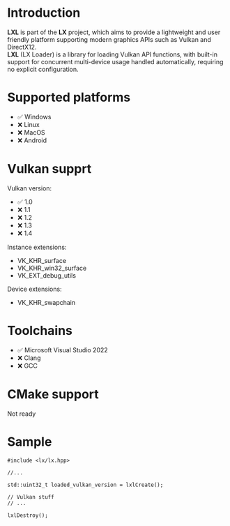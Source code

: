 ﻿# Introduction

**LXL** is part of the **LX** project, which aims to provide a lightweight and user friendly platform supporting modern graphics APIs such as Vulkan and DirectX12.\
**LXL** (LX Loader) is a library for loading Vulkan API functions, with built-in support for concurrent multi-device usage handled automatically, requiring no explicit configuration. 

# Supported platforms

* ✅  Windows
* ❌  Linux
* ❌  MacOS
* ❌  Android

# Vulkan supprt

Vulkan version:
* ✅  1.0
* ❌  1.1
* ❌  1.2
* ❌  1.3
* ❌  1.4

Instance extensions:
* VK_KHR_surface
* VK_KHR_win32_surface
* VK_EXT_debug_utils

Device extensions:
* VK_KHR_swapchain

# Toolchains

* ✅ Microsoft Visual Studio 2022
* ❌ Clang
* ❌ GCC

# CMake support

Not ready

# Sample
	#include <lx/lx.hpp>

	//...

	std::uint32_t loaded_vulkan_version = lxlCreate();

	// Vulkan stuff
	// ...

	lxlDestroy();
